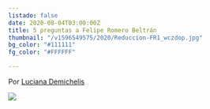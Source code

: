 ```yaml
---
listado: false
date: 2020-08-04T03:00:00Z
title: 5 preguntas a Felipe Romero Beltrán
thumbnail: "/v1596549575/2020/Reduccion-FR1_wczdop.jpg"
bg_color: "#111111"
fg_color: "#FFFFFF"

---
```

Por [Luciana Demichelis](www.instagram.com/demichelisluciana)

![](https://res.cloudinary.com/freezer/c_scale,w_800/v1585274827/v1596549721/2020/Reduccion-FR2_snsxi0.jpg)